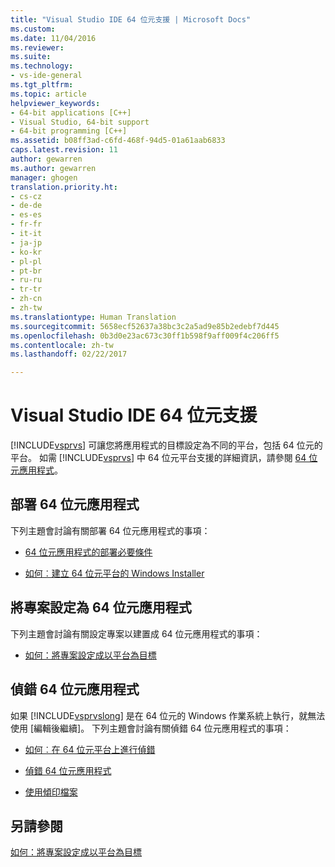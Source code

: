 ```yaml
---
title: "Visual Studio IDE 64 位元支援 | Microsoft Docs"
ms.custom: 
ms.date: 11/04/2016
ms.reviewer: 
ms.suite: 
ms.technology:
- vs-ide-general
ms.tgt_pltfrm: 
ms.topic: article
helpviewer_keywords:
- 64-bit applications [C++]
- Visual Studio, 64-bit support
- 64-bit programming [C++]
ms.assetid: b08ff3ad-c6fd-468f-94d5-01a61aab6833
caps.latest.revision: 11
author: gewarren
ms.author: gewarren
manager: ghogen
translation.priority.ht:
- cs-cz
- de-de
- es-es
- fr-fr
- it-it
- ja-jp
- ko-kr
- pl-pl
- pt-br
- ru-ru
- tr-tr
- zh-cn
- zh-tw
ms.translationtype: Human Translation
ms.sourcegitcommit: 5658ecf52637a38bc3c2a5ad9e85b2edebf7d445
ms.openlocfilehash: 0b3d0e23ac673c30ff1b598f9aff009f4c206ff5
ms.contentlocale: zh-tw
ms.lasthandoff: 02/22/2017

---
```

# <a name="visual-studio-ide-64-bit-support"></a>Visual Studio IDE 64 位元支援
[!INCLUDE[vsprvs](../code-quality/includes/vsprvs_md.md)] 可讓您將應用程式的目標設定為不同的平台，包括 64 位元的平台。 如需 [!INCLUDE[vsprvs](../code-quality/includes/vsprvs_md.md)] 中 64 位元平台支援的詳細資訊，請參閱 [64 位元應用程式](http://msdn.microsoft.com/Library/fd4026bc-2c3d-4b27-86dc-ec5e96018181)。  
  
## <a name="deploying-a-64-bit-application"></a>部署 64 位元應用程式  
 下列主題會討論有關部署 64 位元應用程式的事項：  
  
-   [64 位元應用程式的部署必要條件](../deployment/deploying-prerequisites-for-64-bit-applications.md)  
  
-   [如何︰建立 64 位元平台的 Windows Installer](http://msdn.microsoft.com/en-us/232bfc64-f99a-4cc6-9806-ba70bb9a09ff)  
  
## <a name="configuring-projects-as-64-bit-applications"></a>將專案設定為 64 位元應用程式  
 下列主題會討論有關設定專案以建置成 64 位元應用程式的事項：  
  
-   [如何：將專案設定成以平台為目標](../ide/how-to-configure-projects-to-target-platforms.md)  
  
## <a name="debugging-a-64-bit-application"></a>偵錯 64 位元應用程式  
 如果 [!INCLUDE[vsprvslong](../code-quality/includes/vsprvslong_md.md)] 是在 64 位元的 Windows 作業系統上執行，就無法使用 [編輯後繼續]。 下列主題會討論有關偵錯 64 位元應用程式的事項：  
  
-   [如何︰在 64 位元平台上進行偵錯](http://msdn.microsoft.com/en-us/27495e23-a624-46fb-996f-043d0a816dd5)  
  
-   [偵錯 64 位元應用程式](../debugger/debug-64-bit-applications.md)  
  
-   [使用傾印檔案](../debugger/using-dump-files.md)  
  
## <a name="see-also"></a>另請參閱  
 [如何：將專案設定成以平台為目標](../ide/how-to-configure-projects-to-target-platforms.md)
